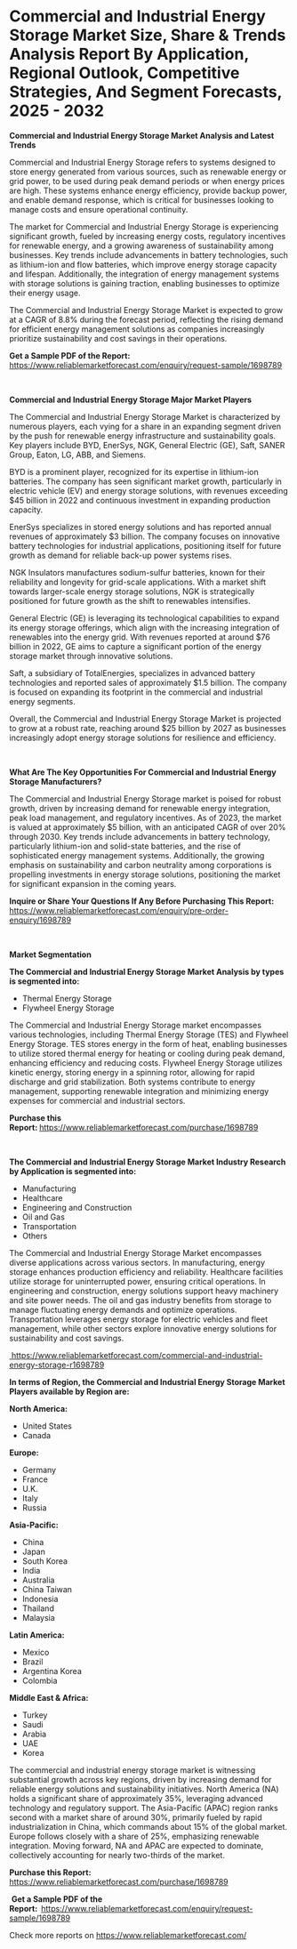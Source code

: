 <p><h1>Commercial and Industrial Energy Storage Market Size, Share & Trends Analysis Report By Application, Regional Outlook, Competitive Strategies, And Segment Forecasts, 2025 - 2032</h1></p><p><strong>Commercial and Industrial Energy Storage Market Analysis and Latest Trends</strong></p>
<p><p>Commercial and Industrial Energy Storage refers to systems designed to store energy generated from various sources, such as renewable energy or grid power, to be used during peak demand periods or when energy prices are high. These systems enhance energy efficiency, provide backup power, and enable demand response, which is critical for businesses looking to manage costs and ensure operational continuity.</p><p>The market for Commercial and Industrial Energy Storage is experiencing significant growth, fueled by increasing energy costs, regulatory incentives for renewable energy, and a growing awareness of sustainability among businesses. Key trends include advancements in battery technologies, such as lithium-ion and flow batteries, which improve energy storage capacity and lifespan. Additionally, the integration of energy management systems with storage solutions is gaining traction, enabling businesses to optimize their energy usage.</p><p>The Commercial and Industrial Energy Storage Market is expected to grow at a CAGR of 8.8% during the forecast period, reflecting the rising demand for efficient energy management solutions as companies increasingly prioritize sustainability and cost savings in their operations.</p></p>
<p><strong>Get a Sample PDF of the Report:&nbsp;</strong> <a href="https://www.reliablemarketforecast.com/enquiry/request-sample/1698789?utm_campaign=2249&utm_medium=2&utm_source=Github&utm_content=ia&utm_term=13022025&utm_id=commercial-and-industrial-energy-storage">https://www.reliablemarketforecast.com/enquiry/request-sample/1698789</a></p>
<p>&nbsp;</p>
<p><strong>Commercial and Industrial Energy Storage Major Market Players</strong></p>
<p><p>The Commercial and Industrial Energy Storage Market is characterized by numerous players, each vying for a share in an expanding segment driven by the push for renewable energy infrastructure and sustainability goals. Key players include BYD, EnerSys, NGK, General Electric (GE), Saft, SANER Group, Eaton, LG, ABB, and Siemens.</p><p>BYD is a prominent player, recognized for its expertise in lithium-ion batteries. The company has seen significant market growth, particularly in electric vehicle (EV) and energy storage solutions, with revenues exceeding $45 billion in 2022 and continuous investment in expanding production capacity.</p><p>EnerSys specializes in stored energy solutions and has reported annual revenues of approximately $3 billion. The company focuses on innovative battery technologies for industrial applications, positioning itself for future growth as demand for reliable back-up power systems rises.</p><p>NGK Insulators manufactures sodium-sulfur batteries, known for their reliability and longevity for grid-scale applications. With a market shift towards larger-scale energy storage solutions, NGK is strategically positioned for future growth as the shift to renewables intensifies.</p><p>General Electric (GE) is leveraging its technological capabilities to expand its energy storage offerings, which align with the increasing integration of renewables into the energy grid. With revenues reported at around $76 billion in 2022, GE aims to capture a significant portion of the energy storage market through innovative solutions.</p><p>Saft, a subsidiary of TotalEnergies, specializes in advanced battery technologies and reported sales of approximately $1.5 billion. The company is focused on expanding its footprint in the commercial and industrial energy segments.</p><p>Overall, the Commercial and Industrial Energy Storage Market is projected to grow at a robust rate, reaching around $25 billion by 2027 as businesses increasingly adopt energy storage solutions for resilience and efficiency.</p></p>
<p>&nbsp;</p>
<p><strong>What Are The Key Opportunities For Commercial and Industrial Energy Storage Manufacturers?</strong></p>
<p><p>The Commercial and Industrial Energy Storage market is poised for robust growth, driven by increasing demand for renewable energy integration, peak load management, and regulatory incentives. As of 2023, the market is valued at approximately $5 billion, with an anticipated CAGR of over 20% through 2030. Key trends include advancements in battery technology, particularly lithium-ion and solid-state batteries, and the rise of sophisticated energy management systems. Additionally, the growing emphasis on sustainability and carbon neutrality among corporations is propelling investments in energy storage solutions, positioning the market for significant expansion in the coming years.</p></p>
<p><strong>Inquire or Share Your Questions If Any Before Purchasing This Report:</strong> <a href="https://www.reliablemarketforecast.com/enquiry/pre-order-enquiry/1698789?utm_campaign=2249&utm_medium=2&utm_source=Github&utm_content=ia&utm_term=13022025&utm_id=commercial-and-industrial-energy-storage">https://www.reliablemarketforecast.com/enquiry/pre-order-enquiry/1698789</a></p>
<p>&nbsp;</p>
<p><strong>Market Segmentation</strong></p>
<p><strong>The Commercial and Industrial Energy Storage Market Analysis by types is segmented into:</strong></p>
<p><ul><li>Thermal Energy Storage</li><li>Flywheel Energy Storage</li></ul></p>
<p><p>The Commercial and Industrial Energy Storage market encompasses various technologies, including Thermal Energy Storage (TES) and Flywheel Energy Storage. TES stores energy in the form of heat, enabling businesses to utilize stored thermal energy for heating or cooling during peak demand, enhancing efficiency and reducing costs. Flywheel Energy Storage utilizes kinetic energy, storing energy in a spinning rotor, allowing for rapid discharge and grid stabilization. Both systems contribute to energy management, supporting renewable integration and minimizing energy expenses for commercial and industrial sectors.</p></p>
<p><strong>Purchase this Report:&nbsp;</strong><a href="https://www.reliablemarketforecast.com/purchase/1698789?utm_campaign=2249&utm_medium=2&utm_source=Github&utm_content=ia&utm_term=13022025&utm_id=commercial-and-industrial-energy-storage">https://www.reliablemarketforecast.com/purchase/1698789</a></p>
<p>&nbsp;</p>
<p><strong>The Commercial and Industrial Energy Storage Market Industry Research by Application is segmented into:</strong></p>
<p><ul><li>Manufacturing</li><li>Healthcare</li><li>Engineering and Construction</li><li>Oil and Gas</li><li>Transportation</li><li>Others</li></ul></p>
<p><p>The Commercial and Industrial Energy Storage Market encompasses diverse applications across various sectors. In manufacturing, energy storage enhances production efficiency and reliability. Healthcare facilities utilize storage for uninterrupted power, ensuring critical operations. In engineering and construction, energy solutions support heavy machinery and site power needs. The oil and gas industry benefits from storage to manage fluctuating energy demands and optimize operations. Transportation leverages energy storage for electric vehicles and fleet management, while other sectors explore innovative energy solutions for sustainability and cost savings.</p></p>
<p><a href="https://www.reliablemarketforecast.com/commercial-and-industrial-energy-storage-r1698789?utm_campaign=2249&utm_medium=2&utm_source=Github&utm_content=ia&utm_term=13022025&utm_id=commercial-and-industrial-energy-storage">&nbsp;https://www.reliablemarketforecast.com/commercial-and-industrial-energy-storage-r1698789</a></p>
<p><strong>In terms of Region, the Commercial and Industrial Energy Storage Market Players available by Region are:</strong></p>
<p>
    <p> <strong> North America: </strong>
        <ul>
            <li>United States</li>
            <li>Canada</li>
        </ul>
        </p> 
    <p> <strong> Europe: </strong>
        <ul>
            <li>Germany</li>
            <li>France</li>
            <li>U.K.</li>
            <li>Italy</li>
            <li>Russia</li>
        </ul>
        </p> 
    <p> <strong> Asia-Pacific: </strong>
        <ul>
            <li>China</li>
            <li>Japan</li>
            <li>South Korea</li>
            <li>India</li>
            <li>Australia</li>
            <li>China Taiwan</li>
            <li>Indonesia</li>
            <li>Thailand</li>
            <li>Malaysia</li>
        </ul>
        </p> 
    <p> <strong> Latin America: </strong>
        <ul>
            <li>Mexico</li>
            <li>Brazil</li>
            <li>Argentina Korea</li>
            <li>Colombia</li>
        </ul>
        </p> 
    <p> <strong> Middle East & Africa: </strong>
        <ul>
            <li>Turkey</li>
            <li>Saudi</li>
            <li>Arabia</li>
            <li>UAE</li>
            <li>Korea</li>
        </ul>
    </p>
    </p>
<p><p>The commercial and industrial energy storage market is witnessing substantial growth across key regions, driven by increasing demand for reliable energy solutions and sustainability initiatives. North America (NA) holds a significant share of approximately 35%, leveraging advanced technology and regulatory support. The Asia-Pacific (APAC) region ranks second with a market share of around 30%, primarily fueled by rapid industrialization in China, which commands about 15% of the global market. Europe follows closely with a share of 25%, emphasizing renewable integration. Moving forward, NA and APAC are expected to dominate, collectively accounting for nearly two-thirds of the market.</p></p>
<p><strong>Purchase this Report: </strong><a href="https://www.reliablemarketforecast.com/purchase/1698789?utm_campaign=2249&utm_medium=2&utm_source=Github&utm_content=ia&utm_term=13022025&utm_id=commercial-and-industrial-energy-storage">https://www.reliablemarketforecast.com/purchase/1698789</a></p>
<p>&nbsp;<strong>Get a Sample PDF of the Report:&nbsp;&nbsp;</strong><a href="https://www.reliablemarketforecast.com/enquiry/request-sample/1698789?utm_campaign=2249&utm_medium=2&utm_source=Github&utm_content=ia&utm_term=13022025&utm_id=commercial-and-industrial-energy-storage">https://www.reliablemarketforecast.com/enquiry/request-sample/1698789</a></p>
<p><strong></strong></p>
<p>Check more reports on <a href="https://www.reliablemarketforecast.com/?utm_campaign=2249&utm_medium=2&utm_source=Github&utm_content=ia&utm_term=13022025&utm_id=commercial-and-industrial-energy-storage">https://www.reliablemarketforecast.com/</a></p>